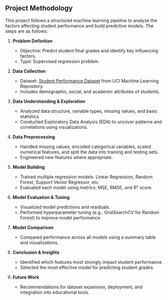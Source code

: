## Project Methodology

This project follows a structured machine learning pipeline to analyze the factors affecting student performance and build predictive models. The steps are as follows:

1. **Problem Definition**
   - Objective: Predict student final grades and identify key influencing factors.
   - Type: Supervised regression problem.

2. **Data Collection**
   - Dataset: [Student Performance Dataset](https://archive.ics.uci.edu/dataset/320/student+performance) from UCI Machine Learning Repository.
   - Includes demographic, social, and academic attributes of students.

3. **Data Understanding & Exploration**
   - Analyzed data structure, variable types, missing values, and basic statistics.
   - Conducted Exploratory Data Analysis (EDA) to uncover patterns and correlations using visualizations.

4. **Data Preprocessing**
   - Handled missing values, encoded categorical variables, scaled numerical features, and split the data into training and testing sets.
   - Engineered new features where appropriate.

5. **Model Building**
   - Trained multiple regression models: Linear Regression, Random Forest, Support Vector Regressor, etc.
   - Evaluated each model using metrics: MSE, RMSE, and R² score.

6. **Model Evaluation & Tuning**
   - Visualized model predictions and residuals.
   - Performed hyperparameter tuning (e.g., GridSearchCV for Random Forest) to improve model performance.

7. **Model Comparison**
   - Compared performance across all models using a summary table and visualizations.

8. **Conclusion & Insights**
   - Identified which features most strongly impact student performance.
   - Selected the most effective model for predicting student grades.

9. **Future Work**
   - Recommendations for dataset expansion, deployment, and integration into educational tools.

